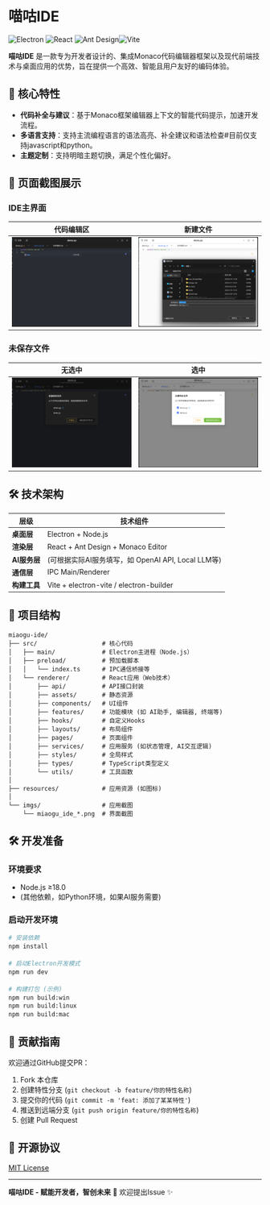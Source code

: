 # 喵咕IDE

![Electron](https://img.shields.io/badge/Electron-35.0.3-47848F?logo=electron) ![React](https://img.shields.io/badge/React-18.2.0-61DAFB?logo=react)  ![Ant Design](https://img.shields.io/badge/Ant_Design-5.16.2-0170FE?logo=antdesign)![Vite](https://img.shields.io/badge/Vite-6.2.4-646CFF?logo=vite)

**喵咕IDE** 是一款专为开发者设计的、集成Monaco代码编辑器框架以及现代前端技术与桌面应用的优势，旨在提供一个高效、智能且用户友好的编码体验。

## 🚀 核心特性

- **代码补全与建议**：基于Monaco框架编辑器上下文的智能代码提示，加速开发流程。
- **多语言支持**：支持主流编程语言的语法高亮、补全建议和语法检查#目前仅支持javascript和python。
- **主题定制**：支持明暗主题切换，满足个性化偏好。

## 📸 页面截图展示

### IDE主界面

| 代码编辑区                           | 新建文件                                |
| ------------------------------------ | --------------------------------------- |
| ![IDE主界面](imgs/miaogu_ide_main.png) | ![项目文件](imgs/miaogu_ide_explorer.png) |

### 未保存文件

| 无选中                                   | 选中                                |
| ---------------------------------------- | ----------------------------------- |
| ![无选中](imgs/miaogu_ide_no_selected.png) | ![选中](imgs/miaogu_ide_selected.png) |

## 🛠 技术架构

| 层级               | 技术组件                                           |
| ------------------ | -------------------------------------------------- |
| **桌面层**   | Electron + Node.js                                 |
| **渲染层**   | React + Ant Design + Monaco Editor    |
| **AI服务层** | (可根据实际AI服务填写，如 OpenAI API, Local LLM等) |
| **通信层**   | IPC Main/Renderer                                  |
| **构建工具** | Vite + electron-vite / electron-builder            |

## 📂 项目结构

```
miaogu-ide/
├── src/                  # 核心代码
│   ├── main/             # Electron主进程（Node.js）
│   ├── preload/          # 预加载脚本
│   │   └── index.ts      # IPC通信桥接等
│   └── renderer/         # React应用（Web技术）
│       ├── api/          # API接口封装
│       ├── assets/       # 静态资源
│       ├── components/   # UI组件
│       ├── features/     # 功能模块 (如 AI助手, 编辑器, 终端等)
│       ├── hooks/        # 自定义Hooks
│       ├── layouts/      # 布局组件
│       ├── pages/        # 页面组件
│       ├── services/     # 应用服务 (如状态管理, AI交互逻辑)
│       ├── styles/       # 全局样式
│       ├── types/        # TypeScript类型定义
│       └── utils/        # 工具函数
│
├── resources/            # 应用资源 (如图标)
│
└── imgs/                 # 应用截图
    └── miaogu_ide_*.png  # 界面截图
```

## 🛠️ 开发准备

### 环境要求

- Node.js ≥18.0
- (其他依赖，如Python环境，如果AI服务需要)

### 启动开发环境

```bash
# 安装依赖
npm install

# 启动Electron开发模式
npm run dev

# 构建打包 (示例)
npm run build:win
npm run build:linux
npm run build:mac
```

## 🤝 贡献指南

欢迎通过GitHub提交PR：

1. Fork 本仓库
2. 创建特性分支 (`git checkout -b feature/你的特性名称`)
3. 提交你的代码 (`git commit -m 'feat: 添加了某某特性'`)
4. 推送到远端分支 (`git push origin feature/你的特性名称`)
5. 创建 Pull Request

## 📜 开源协议

[MIT License](LICENSE)

---

**喵咕IDE - 赋能开发者，智创未来** 🚀 欢迎提出Issue ✨
